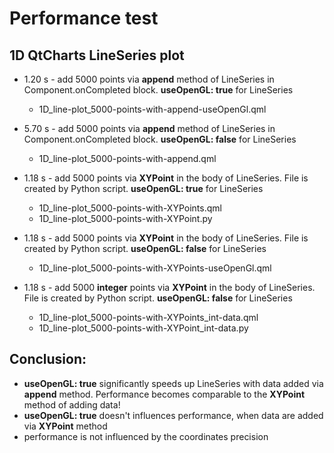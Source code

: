 # Performance test



## 1D QtCharts LineSeries plot

- 1.20 s - add 5000 points via **append** method of LineSeries in Component.onCompleted block.  **useOpenGL: true** for LineSeries

  - 1D_line-plot_5000-points-with-append-useOpenGl.qml

- 5.70 s - add 5000 points via **append** method of LineSeries in Component.onCompleted block.  **useOpenGL: false** for LineSeries

  - 1D_line-plot_5000-points-with-append.qml

    

- 1.18 s - add 5000 points via **XYPoint** in the body of LineSeries. File is created by Python script.  **useOpenGL: true** for LineSeries

  - 1D_line-plot_5000-points-with-XYPoints.qml
  - 1D_line-plot_5000-points-with-XYPoint.py

- 1.18 s - add 5000 points via **XYPoint** in the body of LineSeries. File is created by Python script.  **useOpenGL: false** for LineSeries

  - 1D_line-plot_5000-points-with-XYPoints-useOpenGl.qml

  

- 1.18 s - add 5000 **integer** points via **XYPoint** in the body of LineSeries. File is created by Python script.  **useOpenGL: false** for LineSeries

  - 1D_line-plot_5000-points-with-XYPoints_int-data.qml
  - 1D_line-plot_5000-points-with-XYPoint_int-data.py



## Conclusion: 

* **useOpenGL: true** significantly speeds up LineSeries with data added via **append** method. Performance  becomes comparable to the **XYPoint** method of adding data!
* **useOpenGL: true** doesn't influences performance, when data are added via **XYPoint** method
* performance is not influenced by the coordinates precision

